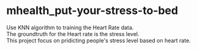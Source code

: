 # mhealth_put-your-stress-to-bed
Use KNN algorithm to training the Heart Rate data.
</br>The groundtruth for the Heart rate is the stress level. 
</br>This project focus on pridicting people's stress level based on heart rate.
